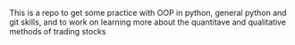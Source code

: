 This is a repo to get some practice with OOP in python, general python and git skills, and to work on learning more about the quantitave and qualitative methods of trading stocks
